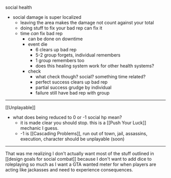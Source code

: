social health
- social damage is super localized
	- leaving the area makes the damage not count against your total
	- doing stuff to fix your bad rep can fix it
	- time *can* fix bad rep
		- can be done on downtime
		- event die
			- 6 clears up bad rep
			- 5-2 group forgets, individual remembers
			- 1 group remembers too
			- does this healing system work for other health systems?
		- check
			- what check though? social? something time related?
			- perfect success clears up bad rep
			- partial success grudge by individual
			- failure still have bad rep with group
---
[[Unplayable]]
- what does being reduced to 0 or -1 social hp mean?
	- it is made clear you should stop. this is a [[Push Your Luck]] mechanic I guess.
	- -1 is [[Cascading Problems]], run out of town, jail, assassins, execution, character should be unplayable (soon)

---

That was me realizing I don't actually want most of the stuff outlined in [[design goals for social combat]] because I don't want to add dice to roleplaying so much as I want a GTA wanted meter for when players are acting like jackasses and need to experience consequences.